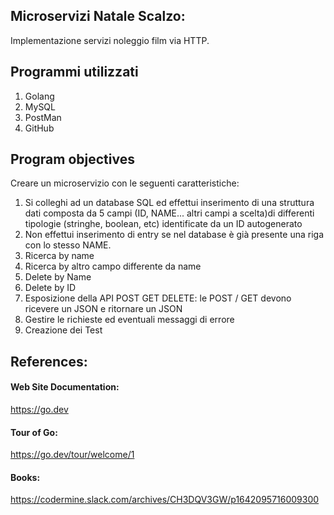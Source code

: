 ## Microservizi Natale Scalzo:
Implementazione servizi noleggio film via HTTP.

## Programmi utilizzati
1. Golang
2. MySQL
3. PostMan
4. GitHub

## Program objectives

Creare un microservizio con le seguenti caratteristiche:

1. Si colleghi ad un database SQL ed effettui inserimento di una struttura dati composta da 5 campi (ID, NAME... altri campi a scelta)di differenti tipologie (stringhe, boolean, etc) identificate da un ID autogenerato
2. Non effettui inserimento di entry se nel database è già presente una riga con lo stesso NAME.
3. Ricerca by name
4. Ricerca by altro campo differente da name
5. Delete by Name
6. Delete by ID
7. Esposizione della API POST GET DELETE: le POST / GET devono ricevere un JSON e ritornare un JSON
8. Gestire le richieste ed eventuali messaggi di errore
9. Creazione dei Test

## References:

#### Web Site Documentation: 
https://go.dev

#### Tour of Go: 
https://go.dev/tour/welcome/1

#### Books:

https://codermine.slack.com/archives/CH3DQV3GW/p1642095716009300
